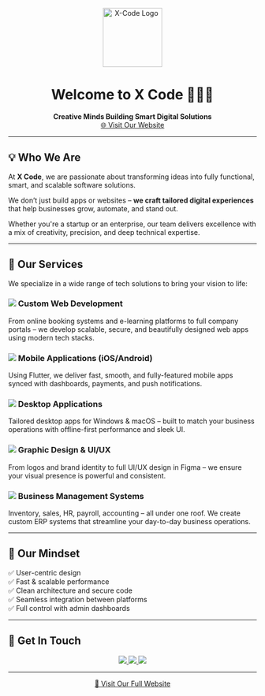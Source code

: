 <p align="center">
  <img src="https://avatars.githubusercontent.com/u/222845318?v=4" width="120" alt="X-Code Logo"/>
</p>

<h1 align="center">Welcome to X Code 👨‍💻🚀</h1>

<p align="center">
  <b>Creative Minds Building Smart Digital Solutions</b><br />
  <a href="https://xcode-dev-company.github.io/xcode-site/" target="_blank">🌐 Visit Our Website</a>
</p>

---

## 💡 Who We Are

At **X Code**, we are passionate about transforming ideas into fully functional, smart, and scalable software solutions.

We don’t just build apps or websites – **we craft tailored digital experiences** that help businesses grow, automate, and stand out.

Whether you're a startup or an enterprise, our team delivers excellence with a mix of creativity, precision, and deep technical expertise.

---

## 🚀 Our Services

We specialize in a wide range of tech solutions to bring your vision to life:

### <img src="https://img.icons8.com/ios-filled/30/laptop.png"/> Custom Web Development  
From online booking systems and e-learning platforms to full company portals – we develop scalable, secure, and beautifully designed web apps using modern tech stacks.

### <img src="https://img.icons8.com/ios-filled/30/smartphone.png"/> Mobile Applications (iOS/Android)  
Using Flutter, we deliver fast, smooth, and fully-featured mobile apps synced with dashboards, payments, and push notifications.

### <img src="https://img.icons8.com/ios-filled/30/monitor.png"/> Desktop Applications  
Tailored desktop apps for Windows & macOS – built to match your business operations with offline-first performance and sleek UI.

### <img src="https://img.icons8.com/ios-filled/30/paint-palette.png"/> Graphic Design & UI/UX  
From logos and brand identity to full UI/UX design in Figma – we ensure your visual presence is powerful and consistent.

### <img src="https://img.icons8.com/ios-filled/30/bar-chart.png"/> Business Management Systems  
Inventory, sales, HR, payroll, accounting – all under one roof. We create custom ERP systems that streamline your day-to-day business operations.

---

## 🧠 Our Mindset

✅ User-centric design  
✅ Fast & scalable performance  
✅ Clean architecture and secure code  
✅ Seamless integration between platforms  
✅ Full control with admin dashboards

---

## 📲 Get In Touch

<div align="center">
  <a href="https://www.facebook.com/share/169bwdoHkh/" target="_blank">
    <img src="https://img.shields.io/badge/Facebook-1877F2?style=for-the-badge&logo=facebook&logoColor=white"/>
  </a>
  <a href="https://wa.me/201093943185" target="_blank">
    <img src="https://img.shields.io/badge/WhatsApp-25D366?style=for-the-badge&logo=whatsapp&logoColor=white"/>
  </a>
  <a href="https://www.instagram.com/x.code123?igsh=cTI0b2RnMWNtdjM0" target="_blank">
    <img src="https://img.shields.io/badge/Instagram-E4405F?style=for-the-badge&logo=instagram&logoColor=white"/>
  </a>
</div>

---

<p align="center">
  <a href="https://xcode-dev-company.github.io/xcode-site/">
    🔗 Visit Our Full Website
  </a>
</p>
